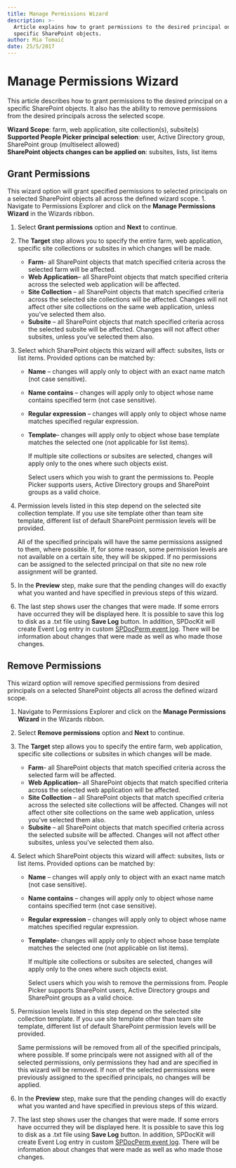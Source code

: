 ```yaml
---
title: Manage Permissions Wizard
description: >-
  Article explains how to grant permissions to the desired principal on a
  specific SharePoint objects.
author: Mia Tomaić
date: 25/5/2017
---
```


# Manage Permissions Wizard

This article describes how to grant permissions to the desired principal on a specific SharePoint objects. It also has the ability to remove permissions from the desired principals across the selected scope.

**Wizard Scope**: farm, web application, site collection\(s\), subsite\(s\)  
**Supported People Picker principal selection**: user, Active Directory group, SharePoint group \(multiselect allowed\)  
**SharePoint objects changes can be applied on**: subsites, lists, list items

## Grant Permissions

This wizard option will grant specified permissions to selected principals on a selected SharePoint objects all across the defined wizard scope. 1. Navigate to Permissions Explorer and click on the **Manage Permissions Wizard** in the Wizards ribbon.

1. Select **Grant permissions** option and **Next** to continue.
2. The **Target** step allows you to specify the entire farm, web application, specific site collections or subsites in which changes will be made.
   * **Farm**- all SharePoint objects that match specified criteria across the selected farm will be affected.  
   * **Web Application**– all SharePoint objects that match specified criteria across the selected web application will be affected.  
   * **Site Collection** – all SharePoint objects that match specified criteria across the selected site collections will be affected. Changes will not affect other site collections on the same web application, unless you’ve selected them also.  
   * **Subsite** – all SharePoint objects that match specified criteria across the selected subsite will be affected. Changes will not affect other subsites, unless you’ve selected them also.
3. Select which SharePoint objects this wizard will affect: subsites, lists or list items. Provided options can be matched by:
   * **Name** – changes will apply only to object with an exact name match \(not case sensitive\).  
   * **Name contains** – changes will apply only to object whose name contains specified term \(not case sensitive\).  
   * **Regular expression** – changes will apply only to object whose name matches specified regular expression.  
   * **Template**– changes will apply only to object whose base template matches the selected one \(not applicable for list items\).

     If multiple site collections or subsites are selected, changes will apply only to the ones where such objects exist.

     Select users which you wish to grant the permissions to. People Picker supports users, Active Directory groups and SharePoint groups as a valid choice.
4. Permission levels listed in this step depend on the selected site collection template. If you use site template other than team site template, different list of default SharePoint permission levels will be provided.

   All of the specified principals will have the same permissions assigned to them, where possible. If, for some reason, some permission levels are not available on a certain site, they will be skipped. If no permissions can be assigned to the selected principal on that site no new role assignment will be granted.

5. In the **Preview** step, make sure that the pending changes will do exactly what you wanted and have specified in previous steps of this wizard.
6. The last step shows user the changes that were made. If some errors have occurred they will be displayed here. It is possible to save this log to disk as a .txt file using **Save Log** button. In addition, SPDocKit will create Event Log entry in custom [SPDocPerm event log](../permission-management/spdockit-permission-management-event-log.md). There will be information about changes that were made as well as who made those changes.

## Remove Permissions

This wizard option will remove specified permissions from desired principals on a selected SharePoint objects all across the defined wizard scope.

1. Navigate to Permissions Explorer and click on the **Manage Permissions Wizard** in the Wizards ribbon.
2. Select **Remove permissions** option and **Next** to continue.
3. The **Target** step allows you to specify the entire farm, web application, specific site collections or subsites in which changes will be made.
   * **Farm**- all SharePoint objects that match specified criteria across the selected farm will be affected. 
   * **Web Application**– all SharePoint objects that match specified criteria across the selected web application will be affected.  
   * **Site Collection** – all SharePoint objects that match specified criteria across the selected site collections will be affected. Changes will not affect other site collections on the same web application, unless you’ve selected them also.  
   * **Subsite** – all SharePoint objects that match specified criteria across the selected subsite will be affected. Changes will not affect other subsites, unless you’ve selected them also.
4. Select which SharePoint objects this wizard will affect: subsites, lists or list items. Provided options can be matched by:
   * **Name** – changes will apply only to object with an exact name match \(not case sensitive\).   
   * **Name contains** – changes will apply only to object whose name contains specified term \(not case sensitive\).
   * **Regular expression** – changes will apply only to object whose name matches specified regular expression.
   * **Template**– changes will apply only to object whose base template matches the selected one \(not applicable on list items\).

     If multiple site collections or subsites are selected, changes will apply only to the ones where such objects exist.

     Select users which you wish to remove the permissions from. People Picker supports SharePoint users, Active Directory groups and SharePoint groups as a valid choice.
5. Permission levels listed in this step depend on the selected site collection template. If you use site template other than team site template, different list of default SharePoint permission levels will be provided.

   Same permissions will be removed from all of the specified principals, where possible. If some principals were not assigned with all of the selected permissions, only permissions they had and are specified in this wizard will be removed. If non of the selected permissions were previously assigned to the specified principals, no changes will be applied.

6. In the **Preview** step, make sure that the pending changes will do exactly what you wanted and have specified in previous steps of this wizard.
7. The last step shows user the changes that were made. If some errors have occurred they will be displayed here. It is possible to save this log to disk as a .txt file using **Save Log** button. In addition, SPDocKit will create Event Log entry in custom [SPDocPerm event log](../permission-management/spdockit-permission-management-event-log.md). There will be information about changes that were made as well as who made those changes.

